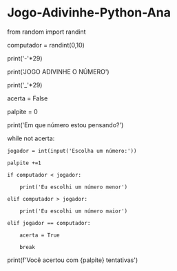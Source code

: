 # Jogo-Adivinhe-Python-Ana

from random import randint

computador = randint(0,10)

print('-'*29)

print('JOGO ADIVINHE O NÚMERO')

print('_'*29)

acerta = False

palpite = 0

print('Em que número estou pensando?')

while not acerta:
    
    jogador = int(input('Escolha um número:'))
       
    palpite +=1
              
    if computador < jogador:
    
        print('Eu escolhi um número menor')
        
    elif computador > jogador:
    
        print('Eu escolhi um número maior')
        
    elif jogador == computador:
    
        acerta = True
        
        break
    

print(f'Você acertou com {palpite} tentativas')








